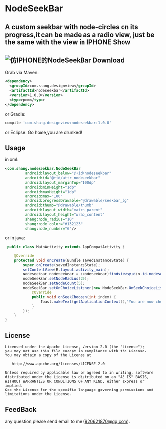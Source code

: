 # NodeSeekBar
A custom seekbar with node-circles on its progress,it can be made as a  radio view, just be the same with  the view in IPHONE
Show
------
![仿IPHONE的NodeSeekBar](https://github.com/shang1101/NodeSeekBar/blob/master/nodeseekbar.gif)
Download
--------

Grab via Maven:
```xml
<dependency>
  <groupId>com.shang.designview</groupId>
  <artifactId>nodeseekbar</artifactId>
  <version>1.0.0</version>
  <type>pom</type>
</dependency>
```
or Gradle:
```groovy
compile 'com.shang.designview:nodeseekbar:1.0.0'
```
or Eclipse:
   Go home,you are drunked!
   
Usage
------
in xml:
```xml
<com.shang.nodeseekbar.NodeSeekBar
         android:layout_below="@+id/nodeseekbar"
         android:id="@+id/attr_nodeseekbar"
         android:layout_marginTop="100dp"
         android:minHeight="1dp"
         android:maxHeight="1dp"
         android:max="100"
         android:progressDrawable="@drawable/seekbar_bg"
         android:thumb="@drawable/thumb"
         android:layout_width="match_parent"
         android:layout_height="wrap_content"
         shang:node_radius="10"
         shang:node_color="#132123" 
         shang:node_number="6"/>
```
or in java:
```java
 public class MainActivity extends AppCompatActivity {

    @Override
    protected void onCreate(Bundle savedInstanceState) {
        super.onCreate(savedInstanceState);
        setContentView(R.layout.activity_main);
        NodeSeekBar nodeSeekBar = (NodeSeekBar)findViewById(R.id.nodeseekbar);
        nodeSeekBar.setNodeRadius(20);
        nodeSeekBar.setNodeCount(5);
        nodeSeekBar.setOnChoiceListener(new NodeSeekBar.OnSeekChoiceListener() {
            @Override
            public void onSeekChoosen(int index) {
                Toast.makeText(getApplicationContext(),"You are now choosing position ："+index,Toast.LENGTH_SHORT).show();
            }
        });
    }
}
```
License
-------

    Licensed under the Apache License, Version 2.0 (the "License");
    you may not use this file except in compliance with the License.
    You may obtain a copy of the License at

       http://www.apache.org/licenses/LICENSE-2.0

    Unless required by applicable law or agreed to in writing, software
    distributed under the License is distributed on an "AS IS" BASIS,
    WITHOUT WARRANTIES OR CONDITIONS OF ANY KIND, either express or implied.
    See the License for the specific language governing permissions and
    limitations under the License.
FeedBack
-------
any question,please send email to me (920621870@qq.com).
